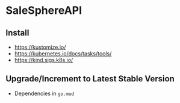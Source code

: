 # SaleSphereAPI


## Install

* https://kustomize.io/
* https://kubernetes.io/docs/tasks/tools/
* https://kind.sigs.k8s.io/

## Upgrade/Increment to Latest Stable Version 

* Dependencies in `go.mod` 



